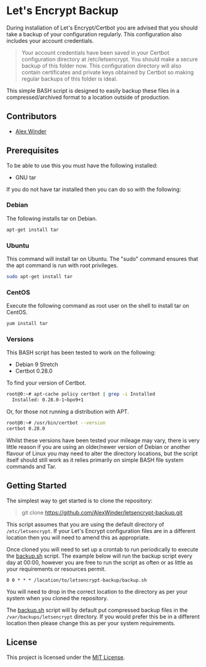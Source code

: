 # Let's Encrypt Backup

During installation of Let's Encrypt/Certbot you are advised that you should take a backup of your configuration regularly. This configuration also includes your account credentials.

>Your account credentials have been saved in your Certbot
>configuration directory at /etc/letsencrypt. You should make a
>secure backup of this folder now. This configuration directory will
>also contain certificates and private keys obtained by Certbot so
>making regular backups of this folder is ideal.

This simple BASH script is designed to easily backup these files in a compressed/archived format to a location outside of production.

## Contributors

- [Alex Winder](https://www.alexwinder.uk)

## Prerequisites

To be able to use this you must have the following installed:

- GNU tar

If you do not have tar installed then you can do so with the following:

### Debian

The following installs tar on Debian.

```bash
apt-get install tar
```

### Ubuntu

This command will install tar on Ubuntu. The "sudo" command ensures that the apt command is run with root privileges.

```bash
sudo apt-get install tar
```

### CentOS

Execute the following command as root user on the shell to install tar on CentOS.

```bash
yum install tar
```

### Versions

This BASH script has been tested to work on the following:

- Debian 9 Stretch
- Certbot 0.28.0

To find your version of Certbot.

```bash
root@0:~# apt-cache policy certbot | grep -i Installed
  Installed: 0.28.0-1~bpo9+1
```

Or, for those not running a distribution with APT.

```bash
root@0:~# /usr/bin/certbot --version
certbot 0.28.0
```

Whilst these versions have been tested your mileage may vary, there is very little reason if you are using an older/newer version of Debian or another flavour of Linux you may need to alter the directory locations, but the script itself should still work as it relies primarily on simple BASH file system commands and Tar.

## Getting Started

The simplest way to get started is to clone the repository:
> git clone https://github.com/AlexWinder/letsencrypt-backup.git

This script assumes that you are using the default directory of `/etc/letsencrypt`. If your Let's Encrypt configuration files are in a different location then you will need to amend this as appropriate.

Once cloned you will need to set up a crontab to run periodically to execute the [backup.sh](backup.sh) script. The example below will run the backup script every day at 00:00, however you are free to run the script as often or as little as your requirements or resources permit.

```crontab
0 0 * * * /location/to/letsencrypt-backup/backup.sh
```

You will need to drop in the correct location to the directory as per your system when you cloned the repository.

The [backup.sh](backup.sh) script will by default put compressed backup files in the `/var/backups/letsencrypt` directory. If you would prefer this be in a different location then please change this as per your system requirements.

## License

This project is licensed under the [MIT License](LICENSE.md).